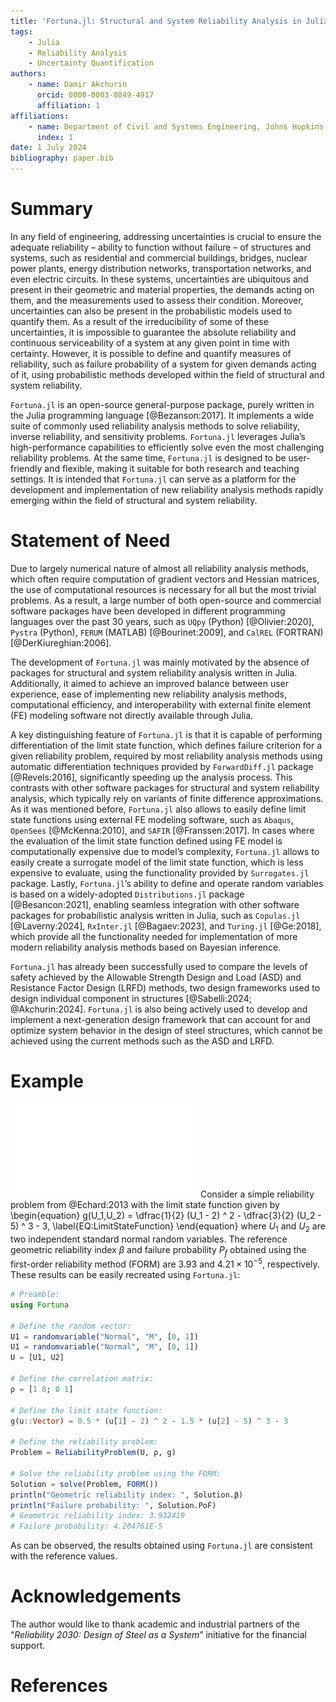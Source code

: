 ```yaml
---
title: 'Fortuna.jl: Structural and System Reliability Analysis in Julia'
tags:
    - Julia
    - Reliability Analysis
    - Uncertainty Quantification
authors:
    - name: Damir Akchurin
      orcid: 0000-0003-0849-4917
      affiliation: 1
affiliations:
    - name: Department of Civil and Systems Engineering, Johns Hopkins University, Baltimore, MD
      index: 1
date: 1 July 2024
bibliography: paper.bib
---
```


# Summary

In any field of engineering, addressing uncertainties is crucial to ensure the adequate reliability – ability to function without failure – of structures and systems, such as residential and commercial buildings, bridges, nuclear power plants, energy distribution networks, transportation networks, and even electric circuits. In these systems, uncertainties are ubiquitous and present in their geometric and material properties, the demands acting on them, and the measurements used to assess their condition. Moreover, uncertainties can also be present in the probabilistic models used to quantify them. As a result of the irreducibility of some of these uncertainties, it is impossible to guarantee the absolute reliability and continuous serviceability of a system at any given point in time with certainty. However, it is possible to define and quantify measures of reliability, such as failure probability of a system for given demands acting of it, using probabilistic methods developed within the field of structural and system reliability.

`Fortuna.jl` is an open-source general-purpose package, purely written in the Julia programming language [@Bezanson:2017]. It implements a wide suite of commonly used reliability analysis methods to solve reliability, inverse reliability, and sensitivity problems. `Fortuna.jl` leverages Julia’s high-performance capabilities to efficiently solve even the most challenging reliability problems. At the same time, `Fortuna.jl` is designed to be user-friendly and flexible, making it suitable for both research and teaching settings. It is intended that `Fortuna.jl` can serve as a platform for the development and implementation of new reliability analysis methods rapidly emerging within the field of structural and system reliability.

# Statement of Need

Due to largely numerical nature of almost all reliability analysis methods, which often require computation of gradient vectors and Hessian matrices, the use of computational resources is necessary for all but the most trivial problems. As a result, a large number of both open-source and commercial software packages have been developed in different programming languages over the past 30 years, such as `UQpy` (Python) [@Olivier:2020], `Pystra` (Python), `FERUM` (MATLAB) [@Bourinet:2009], and `CalREL` (FORTRAN) [@DerKiureghian:2006].

The development of `Fortuna.jl` was mainly motivated by the absence of packages for structural and system reliability analysis written in Julia. Additionally, it aimed to achieve an improved balance between user experience, ease of implementing new reliability analysis methods, computational efficiency, and interoperability with external finite element (FE) modeling software not directly available through Julia.

A key distinguishing feature of `Fortuna.jl` is that it is capable of performing differentiation of the limit state function, which defines failure criterion for a given reliability problem, required by most reliability analysis methods using automatic differentiation techniques provided by `ForwardDiff.jl` package [@Revels:2016], significantly speeding up the analysis process. This contrasts with other software packages for structural and system reliability analysis, which typically rely on variants of finite difference approximations. As it was mentioned before, `Fortuna.jl` also allows to easily define limit state functions using external FE modeling software, such as `Abaqus`, `OpenSees` [@McKenna:2010], and `SAFIR` [@Franssen:2017]. In cases where the evaluation of the limit state function defined using FE model is computationally expensive due to model’s complexity, `Fortuna.jl` allows to easily create a surrogate model of the limit state function, which is less expensive to evaluate, using the functionality provided by `Surrogates.jl` package. Lastly, `Fortuna.jl`’s ability to define and operate random variables is based on a widely-adopted `Distributions.jl` package [@Besancon:2021], enabling seamless integration with other software packages for probabilistic analysis written in Julia, such as `Copulas.jl` [@Laverny:2024], `RxInter.jl` [@Bagaev:2023], and `Turing.jl` [@Ge:2018], which provide all the functionality needed for implementation of more modern reliability analysis methods based on Bayesian inference.

`Fortuna.jl` has already been successfully used to compare the levels of safety achieved by the Allowable Strength Design and Load (ASD) and Resistance Factor Design (LRFD) methods, two design frameworks used to design individual component in structures [@Sabelli:2024; @Akchurin:2024]. `Fortuna.jl` is also being actively used to develop and implement a next-generation design framework that can account for and optimize system behavior in the design of steel structures, which cannot be achieved using the current methods such as the ASD and LRFD.

# Example

![Failure domain defined by the limit state function.\label{FIG:FailureDomain}](Example.pdf)
Consider a simple reliability problem from @Echard:2013 with the limit state function given by
\begin{equation}
g(U_1,U_2) = \dfrac{1}{2} (U_1 - 2) ^ 2 - \dfrac{3}{2} (U_2 - 5) ^ 3 - 3,
\label{EQ:LimitStateFunction}
\end{equation}
where $U_1$ and $U_2$ are two independent standard normal random variables. The reference geometric reliability index $\beta$ and failure probability $P_f$ obtained using the first-order reliability method (FORM) are $3.93$ and $4.21 \times 10 ^ {-5}$, respectively. These results can be easily recreated using `Fortuna.jl`:
```julia
# Preamble:
using Fortuna

# Define the random vector:
U1 = randomvariable("Normal", "M", [0, 1])
U1 = randomvariable("Normal", "M", [0, 1])
U = [U1, U2]

# Define the correlation matrix:
ρ = [1 0; 0 1]

# Define the limit state function:
g(u::Vector) = 0.5 * (u[1] - 2) ^ 2 - 1.5 * (u[2] - 5) ^ 3 - 3

# Define the reliability problem:
Problem = ReliabilityProblem(U, ρ, g)

# Solve the reliability problem using the FORM:
Solution = solve(Problem, FORM())
println("Geometric reliability index: ", Solution.β)
println("Failure probability: ", Solution.PoF)
# Geometric reliability index: 3.932419
# Failure probability: 4.204761E-5
```
As can be observed, the results obtained using `Fortuna.jl` are consistent with the reference values.

# Acknowledgements

The author would like to thank academic and industrial partners of the “*Reliability 2030: Design of Steel as a System*” initiative for the financial support.

# References